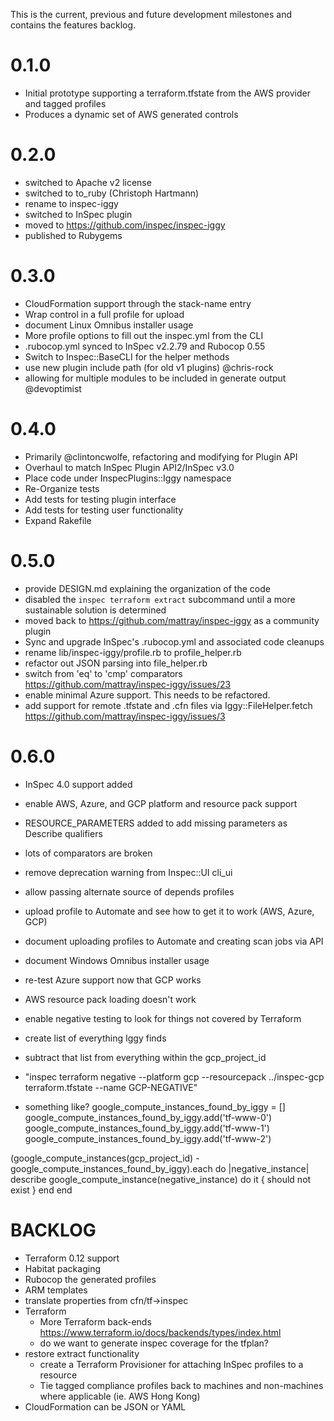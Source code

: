 This is the current, previous and future development milestones and contains the features backlog.

# 0.1.0 #
* Initial prototype supporting a terraform.tfstate from the AWS provider and tagged profiles
* Produces a dynamic set of AWS generated controls

# 0.2.0 #
* switched to Apache v2 license
* switched to to_ruby (Christoph Hartmann)
* rename to inspec-iggy
* switched to InSpec plugin
* moved to https://github.com/inspec/inspec-iggy
* published to Rubygems

# 0.3.0 #
* CloudFormation support through the stack-name entry
* Wrap control in a full profile for upload
* document Linux Omnibus installer usage
* More profile options to fill out the inspec.yml from the CLI
* .rubocop.yml synced to InSpec v2.2.79 and Rubocop 0.55
* Switch to Inspec::BaseCLI for the helper methods
* use new plugin include path (for old v1 plugins) @chris-rock
* allowing for multiple modules to be included in generate output @devoptimist

# 0.4.0 #
* Primarily @clintoncwolfe, refactoring and modifying for Plugin API
* Overhaul to match InSpec Plugin API2/InSpec v3.0
* Place code under InspecPlugins::Iggy namespace
* Re-Organize tests
* Add tests for testing plugin interface
* Add tests for testing user functionality
* Expand Rakefile

# 0.5.0
* provide DESIGN.md explaining the organization of the code
* disabled the `inspec terraform extract` subcommand until a more sustainable solution is determined
* moved back to https://github.com/mattray/inspec-iggy as a community plugin
* Sync and upgrade InSpec's .rubocop.yml and associated code cleanups
* rename lib/inspec-iggy/profile.rb to profile_helper.rb
* refactor out JSON parsing into file_helper.rb
* switch from 'eq' to 'cmp' comparators https://github.com/mattray/inspec-iggy/issues/23
* enable minimal Azure support. This needs to be refactored.
* add support for remote .tfstate and .cfn files via Iggy::FileHelper.fetch https://github.com/mattray/inspec-iggy/issues/3

# 0.6.0
* InSpec 4.0 support added
* enable AWS, Azure, and GCP platform and resource pack support

* RESOURCE_PARAMETERS added to add missing parameters as Describe qualifiers
* lots of comparators are broken

* remove deprecation warning from Inspec::UI cli_ui

* allow passing alternate source of depends profiles
* upload profile to Automate and see how to get it to work (AWS, Azure, GCP)
* document uploading profiles to Automate and creating scan jobs via API
* document Windows Omnibus installer usage

* re-test Azure support now that GCP works
* AWS resource pack loading doesn't work

* enable negative testing to look for things not covered by Terraform
 * create list of everything Iggy finds
 * subtract that list from everything within the gcp_project_id
 * "inspec terraform negative --platform gcp --resourcepack ../inspec-gcp terraform.tfstate --name GCP-NEGATIVE"
 * something like?
  google_compute_instances_found_by_iggy = []
  google_compute_instances_found_by_iggy.add('tf-www-0')
  google_compute_instances_found_by_iggy.add('tf-www-1')
  google_compute_instances_found_by_iggy.add('tf-www-2')

  (google_compute_instances(gcp_project_id) - google_compute_instances_found_by_iggy).each do |negative_instance|
    describe google_compute_instance(negative_instance) do
      it { should not exist }
    end
  end

# BACKLOG #

* Terraform 0.12 support
* Habitat packaging
* Rubocop the generated profiles
* ARM templates
* translate properties from cfn/tf->inspec
* Terraform
  * More Terraform back-ends https://www.terraform.io/docs/backends/types/index.html
  * do we want to generate inspec coverage for the tfplan?
* restore extract functionality
  * create a Terraform Provisioner for attaching InSpec profiles to a resource
  * Tie tagged compliance profiles back to machines and non-machines where applicable (ie. AWS Hong Kong)
* CloudFormation can be JSON or YAML
